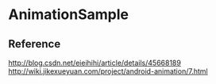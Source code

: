 # AnimationSample

## Reference   
http://blog.csdn.net/eieihihi/article/details/45668189
http://wiki.jikexueyuan.com/project/android-animation/7.html
